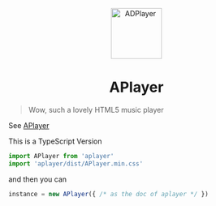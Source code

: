 <p align="center">
<img src="https://ws4.sinaimg.cn/large/006tKfTcgy1fhu01y9uy7j305k04s3yc.jpg" alt="ADPlayer" width="100">
</p>
<h1 align="center">APlayer</h1>

> Wow, such a lovely HTML5 music player

See [APlayer](https://github.com/MoePlayer/APlayer/)

This is a TypeScript Version

```TypeScript
import APlayer from 'aplayer'
import 'aplayer/dist/APlayer.min.css'
```

and then you can

```TypeScript
instance = new APlayer({ /* as the doc of aplayer */ })
```